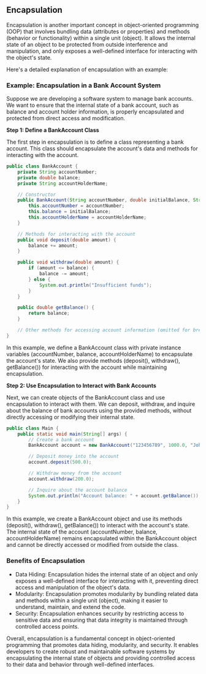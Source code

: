 ## Encapsulation

Encapsulation is another important concept in object-oriented programming (OOP) that involves bundling data (attributes
or properties) and methods (behavior or functionality) within a single unit (object). It allows the internal state of an
object to be protected from outside interference and manipulation, and only exposes a well-defined interface for
interacting with the object's state.

Here's a detailed explanation of encapsulation with an example:

### Example: Encapsulation in a Bank Account System

Suppose we are developing a software system to manage bank accounts. We want to ensure that the internal state of a bank
account, such as balance and account holder information, is properly encapsulated and protected from direct access and
modification.

**Step 1: Define a BankAccount Class**

The first step in encapsulation is to define a class representing a bank account. This class should encapsulate the
account's data and methods for interacting with the account.

```java
public class BankAccount {
    private String accountNumber;
    private double balance;
    private String accountHolderName;

    // Constructor
    public BankAccount(String accountNumber, double initialBalance, String accountHolderName) {
        this.accountNumber = accountNumber;
        this.balance = initialBalance;
        this.accountHolderName = accountHolderName;
    }

    // Methods for interacting with the account
    public void deposit(double amount) {
        balance += amount;
    }

    public void withdraw(double amount) {
        if (amount <= balance) {
            balance -= amount;
        } else {
            System.out.println("Insufficient funds");
        }
    }

    public double getBalance() {
        return balance;
    }

    // Other methods for accessing account information (omitted for brevity)
}
```

In this example, we define a BankAccount class with private instance variables (accountNumber, balance,
accountHolderName) to encapsulate the account's state. We also provide methods (deposit(), withdraw(), getBalance()) for
interacting with the account while maintaining encapsulation.

**Step 2: Use Encapsulation to Interact with Bank Accounts**

Next, we can create objects of the BankAccount class and use encapsulation to interact with them. We can deposit,
withdraw, and inquire about the balance of bank accounts using the provided methods, without directly accessing or
modifying their internal state.

```java
public class Main {
    public static void main(String[] args) {
        // Create a bank account
        BankAccount account = new BankAccount("123456789", 1000.0, "John Doe");

        // Deposit money into the account
        account.deposit(500.0);

        // Withdraw money from the account
        account.withdraw(200.0);

        // Inquire about the account balance
        System.out.println("Account balance: " + account.getBalance());
    }
}
```

In this example, we create a BankAccount object and use its methods (deposit(), withdraw(), getBalance()) to interact
with the account's state. The internal state of the account (accountNumber, balance, accountHolderName) remains
encapsulated within the BankAccount object and cannot be directly accessed or modified from outside the class.

### Benefits of Encapsulation

- Data Hiding: Encapsulation hides the internal state of an object and only exposes a well-defined interface for
  interacting with it, preventing direct access and manipulation of the object's data.
- Modularity: Encapsulation promotes modularity by bundling related data and methods within a single unit (object),
  making it easier to understand, maintain, and extend the code.
- Security: Encapsulation enhances security by restricting access to sensitive data and ensuring that data integrity
  is maintained through controlled access points.

Overall, encapsulation is a fundamental concept in object-oriented programming that promotes data hiding, modularity,
and security. It enables developers to create robust and maintainable software systems by encapsulating the internal
state of objects and providing controlled access to their data and behavior through well-defined interfaces.